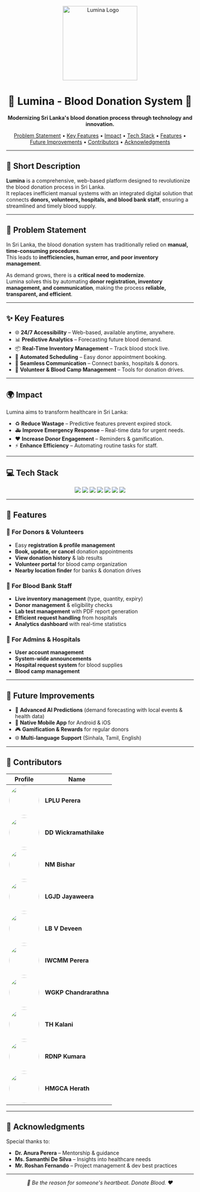 <p align="center">
  <img src="https://i.imgur.com/8rq5X7C.png" alt="Lumina Logo" width="200"/>
</p>

<h1 align="center">🌟 Lumina - Blood Donation System 🌟</h1>

<p align="center">
  <strong>Modernizing Sri Lanka's blood donation process through technology and innovation.</strong>
</p>

<p align="center">
  <a href="#problem-statement">Problem Statement</a> •
  <a href="#key-features">Key Features</a> •
  <a href="#impact">Impact</a> •
  <a href="#tech-stack">Tech Stack</a> •
  <a href="#features">Features</a> •
  <a href="#future-improvements">Future Improvements</a> •
  <a href="#contributors">Contributors</a> •
  <a href="#acknowledgments">Acknowledgments</a>
</p>

---

## 📝 Short Description  
**Lumina** is a comprehensive, web-based platform designed to revolutionize the blood donation process in Sri Lanka.  
It replaces inefficient manual systems with an integrated digital solution that connects **donors, volunteers, hospitals, and blood bank staff**, ensuring a streamlined and timely blood supply.

---

## 🚨 Problem Statement
In Sri Lanka, the blood donation system has traditionally relied on **manual, time-consuming procedures**.  
This leads to **inefficiencies, human error, and poor inventory management**.  

As demand grows, there is a **critical need to modernize**.  
Lumina solves this by automating **donor registration, inventory management, and communication**, making the process **reliable, transparent, and efficient**.

---

## ✨ Key Features
- 🌐 **24/7 Accessibility** – Web-based, available anytime, anywhere.  
- 📊 **Predictive Analytics** – Forecasting future blood demand.  
- 📦 **Real-Time Inventory Management** – Track blood stock live.  
- 📅 **Automated Scheduling** – Easy donor appointment booking.  
- 🔔 **Seamless Communication** – Connect banks, hospitals & donors.  
- 🤝 **Volunteer & Blood Camp Management** – Tools for donation drives.  

---

## 🌍 Impact
Lumina aims to transform healthcare in Sri Lanka:  

- ♻️ **Reduce Wastage** – Predictive features prevent expired stock.  
- 🚑 **Improve Emergency Response** – Real-time data for urgent needs.  
- ❤️ **Increase Donor Engagement** – Reminders & gamification.  
- ⚡ **Enhance Efficiency** – Automating routine tasks for staff.  

---

## 💻 Tech Stack
<p align="center">
  <img src="https://img.shields.io/badge/java-%23ED8B00.svg?style=for-the-badge&logo=openjdk&logoColor=white" />
  <img src="https://img.shields.io/badge/mysql-000f.svg?style=for-the-badge&logo=mysql&logoColor=white" />
  <img src="https://img.shields.io/badge/node.js-6DA55F.svg?style=for-the-badge&logo=node.js&logoColor=white" />
  <img src="https://img.shields.io/badge/react-%2320232a.svg?style=for-the-badge&logo=react&logoColor=%2361DAFB" />
  <img src="https://img.shields.io/badge/nginx-%23009639.svg?style=for-the-badge&logo=nginx&logoColor=white" />
  <img src="https://img.shields.io/badge/figma-%23F24E1E.svg?style=for-the-badge&logo=figma&logoColor=white" />
  <img src="https://img.shields.io/badge/github-%23121011.svg?style=for-the-badge&logo=github&logoColor=white" />
</p>

---

## 🚀 Features  

### 👤 For Donors & Volunteers
- Easy **registration & profile management**  
- **Book, update, or cancel** donation appointments  
- **View donation history** & lab results  
- **Volunteer portal** for blood camp organization  
- **Nearby location finder** for banks & donation drives  

### 🧪 For Blood Bank Staff
- **Live inventory management** (type, quantity, expiry)  
- **Donor management** & eligibility checks  
- **Lab test management** with PDF report generation  
- **Efficient request handling** from hospitals  
- **Analytics dashboard** with real-time statistics  

### 🏥 For Admins & Hospitals
- **User account management**  
- **System-wide announcements**  
- **Hospital request system** for blood supplies  
- **Blood camp management**  

---

## 🔮 Future Improvements
- 🤖 **Advanced AI Predictions** (demand forecasting with local events & health data)  
- 📱 **Native Mobile App** for Android & iOS  
- 🎮 **Gamification & Rewards** for regular donors  
- 🌐 **Multi-language Support** (Sinhala, Tamil, English)  

---

## 👥 Contributors
| Profile | Name |
|---------|------|
| <img src="https://avatars.githubusercontent.com/u/179115030?s=130&v=4" width="80" style="border-radius:50%"/> | **LPLU Perera** |
| <img src="https://avatars.githubusercontent.com/u/162352770?s=130&v=4" width="80" style="border-radius:50%"/> | **DD Wickramathilake** |
| <img src="https://avatars.githubusercontent.com/u/165530098?s=130&v=4" width="80" style="border-radius:50%"/> | **NM Bishar** |
| <img src="https://placehold.co/100x100/EFEFEF/333333?text=LGJD" width="80" style="border-radius:50%"/> | **LGJD Jayaweera** |
| <img src="https://avatars.githubusercontent.com/u/172469505?s=130&v=4" width="80" style="border-radius:50%"/> | **LB V Deveen** |
| <img src="https://placehold.co/100x100/EFEFEF/333333?text=IWCMM" width="80" style="border-radius:50%"/> | **IWCMM Perera** |
| <img src="https://avatars.githubusercontent.com/u/178556150?s=130&v=4" width="80" style="border-radius:50%"/> | **WGKP Chandrarathna** |
| <img src="https://avatars.githubusercontent.com/u/178595852?s=130&v=4" width="80" style="border-radius:50%"/> | **TH Kalani** |
| <img src="https://avatars.githubusercontent.com/u/165471638?s=130&v=4" width="80" style="border-radius:50%"/> | **RDNP Kumara** |
| <img src="https://avatars.githubusercontent.com/u/143675687?s=130&v=4" width="80" style="border-radius:50%"/> | **HMGCA Herath** |

---

## 🙏 Acknowledgments
Special thanks to:  
- **Dr. Anura Perera** – Mentorship & guidance  
- **Ms. Samanthi De Silva** – Insights into healthcare needs  
- **Mr. Roshan Fernando** – Project management & dev best practices  

---

<p align="center">
  <em>💉 Be the reason for someone's heartbeat. Donate Blood. ❤️</em>
</p>

